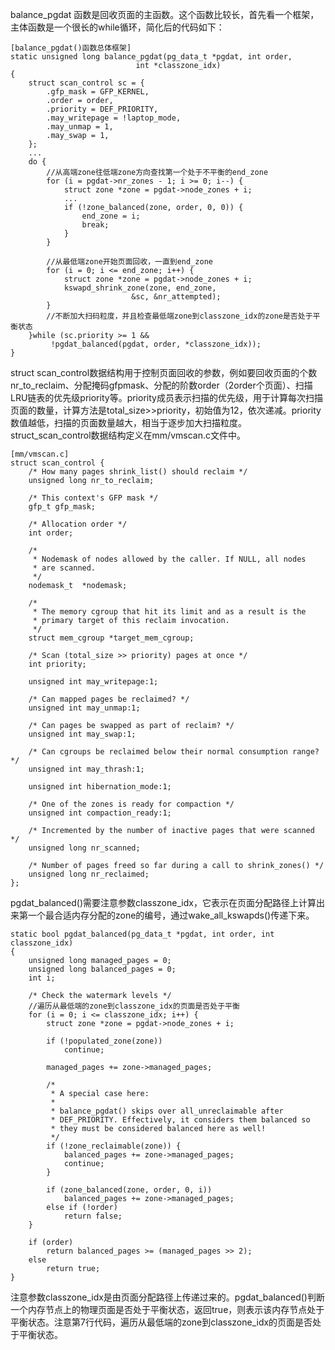 balance_pgdat 函数是回收页面的主函数。这个函数比较长，首先看一个框架，主体函数是一个很长的while循环，简化后的代码如下：

```
[balance_pgdat()函数总体框架]
static unsigned long balance_pgdat(pg_data_t *pgdat, int order,
							int *classzone_idx)
{
	struct scan_control sc = {
		.gfp_mask = GFP_KERNEL,
		.order = order,
		.priority = DEF_PRIORITY,
		.may_writepage = !laptop_mode,
		.may_unmap = 1,
		.may_swap = 1,
	};
	...
	do {
		//从高端zone往低端zone方向查找第一个处于不平衡的end_zone
		for (i = pgdat->nr_zones - 1; i >= 0; i--) {
			struct zone *zone = pgdat->node_zones + i;
			...
			if (!zone_balanced(zone, order, 0, 0)) {
				end_zone = i;
				break;
			}
		}
		
		//从最低端zone开始页面回收，一直到end_zone
		for (i = 0; i <= end_zone; i++) {
			struct zone *zone = pgdat->node_zones + i;
			kswapd_shrink_zone(zone, end_zone,
					       &sc, &nr_attempted);
		}
		//不断加大扫码粒度，并且检查最低端zone到classzone_idx的zone是否处于平衡状态
	}while (sc.priority >= 1 &&
		 !pgdat_balanced(pgdat, order, *classzone_idx));
}
```

struct scan_control数据结构用于控制页面回收的参数，例如要回收页面的个数nr_to_reclaim、分配掩码gfpmask、分配的阶数order（2order个页面）、扫描LRU链表的优先级priority等。priority成员表示扫描的优先级，用于计算每次扫描页面的数量，计算方法是total_size>>priority，初始值为12，依次递减。priority数值越低，扫描的页面数量越大，相当于逐步加大扫描粒度。struct_scan_control数据结构定义在mm/vmscan.c文件中。

```
[mm/vmscan.c]
struct scan_control {
	/* How many pages shrink_list() should reclaim */
	unsigned long nr_to_reclaim;

	/* This context's GFP mask */
	gfp_t gfp_mask;

	/* Allocation order */
	int order;

	/*
	 * Nodemask of nodes allowed by the caller. If NULL, all nodes
	 * are scanned.
	 */
	nodemask_t	*nodemask;

	/*
	 * The memory cgroup that hit its limit and as a result is the
	 * primary target of this reclaim invocation.
	 */
	struct mem_cgroup *target_mem_cgroup;

	/* Scan (total_size >> priority) pages at once */
	int priority;

	unsigned int may_writepage:1;

	/* Can mapped pages be reclaimed? */
	unsigned int may_unmap:1;

	/* Can pages be swapped as part of reclaim? */
	unsigned int may_swap:1;

	/* Can cgroups be reclaimed below their normal consumption range? */
	unsigned int may_thrash:1;

	unsigned int hibernation_mode:1;

	/* One of the zones is ready for compaction */
	unsigned int compaction_ready:1;

	/* Incremented by the number of inactive pages that were scanned */
	unsigned long nr_scanned;

	/* Number of pages freed so far during a call to shrink_zones() */
	unsigned long nr_reclaimed;
};
```

pgdat_balanced()需要注意参数classzone_idx，它表示在页面分配路径上计算出来第一个最合适内存分配的zone的编号，通过wake_all_kswapds()传递下来。

```
static bool pgdat_balanced(pg_data_t *pgdat, int order, int classzone_idx)
{
	unsigned long managed_pages = 0;
	unsigned long balanced_pages = 0;
	int i;

	/* Check the watermark levels */
	//遍历从最低端的zone到classzone_idx的页面是否处于平衡
	for (i = 0; i <= classzone_idx; i++) {
		struct zone *zone = pgdat->node_zones + i;

		if (!populated_zone(zone))
			continue;

		managed_pages += zone->managed_pages;

		/*
		 * A special case here:
		 *
		 * balance_pgdat() skips over all_unreclaimable after
		 * DEF_PRIORITY. Effectively, it considers them balanced so
		 * they must be considered balanced here as well!
		 */
		if (!zone_reclaimable(zone)) {
			balanced_pages += zone->managed_pages;
			continue;
		}

		if (zone_balanced(zone, order, 0, i))
			balanced_pages += zone->managed_pages;
		else if (!order)
			return false;
	}

	if (order)
		return balanced_pages >= (managed_pages >> 2);
	else
		return true;
}
```

注意参数classzone_idx是由页面分配路径上传递过来的。pgdat_balanced()判断一个内存节点上的物理页面是否处于平衡状态，返回true，则表示该内存节点处于平衡状态。注意第7行代码，遍历从最低端的zone到classzone_idx的页面是否处于平衡状态。